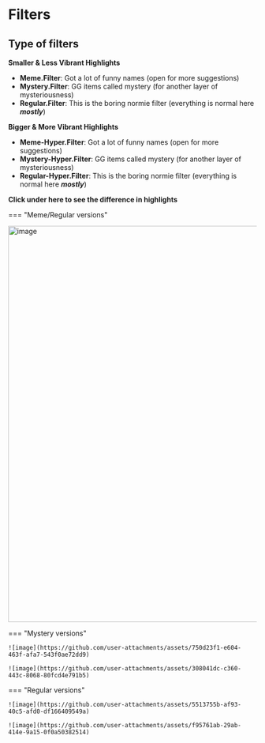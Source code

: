 
# Filters

## Type of filters
**Smaller & Less Vibrant Highlights**

-   **Meme.Filter**: Got a lot of funny names (open for more suggestions)
-   **Mystery.Filter**: GG items called mystery (for another layer of mysteriousness)
-   **Regular.Filter**: This is the boring normie filter (everything is normal here ***mostly***)

**Bigger & More Vibrant Highlights**

-   **Meme-Hyper.Filter**: Got a lot of funny names (open for more suggestions)
-   **Mystery-Hyper.Filter**: GG items called mystery (for another layer of mysteriousness)
-   **Regular-Hyper.Filter**: This is the boring normie filter (everything is normal here ***mostly***)

**Click under here to see the difference in highlights**

=== "Meme/Regular versions"

<img width="1084" height="802" alt="image" src="https://github.com/user-attachments/assets/8c5bebcb-a2e0-42af-ba9e-36af890fab4b" />


=== "Mystery versions"

    ![image](https://github.com/user-attachments/assets/750d23f1-e604-463f-afa7-543f0ae72dd9)
    
    ![image](https://github.com/user-attachments/assets/308041dc-c360-443c-8068-80fcd4e791b5)

=== "Regular versions"

    ![image](https://github.com/user-attachments/assets/5513755b-af93-40c5-afd0-df166409549a)

    ![image](https://github.com/user-attachments/assets/f95761ab-29ab-414e-9a15-0f0a50382514)
    
